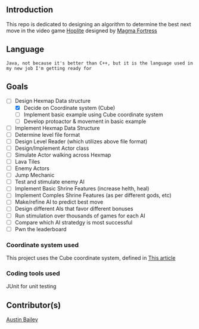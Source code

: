 ## Introduction

This repo is dedicated to designing an algorithm to determine the best next move in 
the video game [Hoplite](https://play.google.com/store/apps/details?id=com.magmafortress.hoplite&hl=en) designed
by [Magma Fortress](http://www.magmafortress.com/)

## Language

	Java, not because it's better than C++, but it is the language used in my new job I'm getting ready for
	
## Goals

 - [ ] Design Hexmap Data structure
   - [x] Decide on Coordinate system (Cube)
   - [ ] Implement basic example using Cube coordinate system
   - [ ] Develop protoactor & movement in basic example
 - [ ] Implement Hexmap Data Structure
 - [ ] Determine level file format
 - [ ] Design Level Reader (which utilizes above file format)
 - [ ] Design/Implement Actor class
 - [ ] Simulate Actor walking across Hexmap
 - [ ] Lava Tiles
 - [ ] Enemy Actors
 - [ ] Jump Mechanic
 - [ ] Test and stimulate enemy AI
 - [ ] Implement Basic Shrine Features (increase helth, heal)
 - [ ] Implement Comples Shrine Features (as per different gods, etc)
 - [ ] Make/refine AI to predict best move
 - [ ] Design different AIs that favor different bonuses 
 - [ ] Run stimulation over thousands of games for each AI
 - [ ] Compare which AI stratedgy is most successful
 - [ ] Pwn the leaderboard
 
 ### Coordinate system used
 
 This project uses the Cube coordinate system, defined in [This article](https://www.redblobgames.com/grids/hexagons/)
 
 ### Coding tools used
 
 JUnit for unit testing
 
 ## Contributor(s)
 
 [Austin Bailey](https://github.com/austinBailey5624)